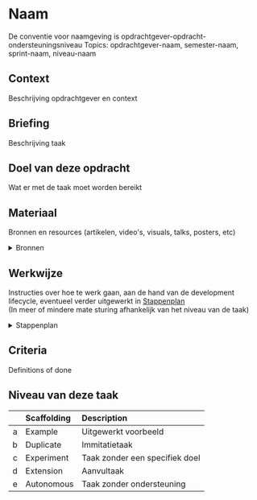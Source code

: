 # Naam

De conventie voor naamgeving is opdrachtgever-opdracht-ondersteuningsniveau
Topics: opdrachtgever-naam, semester-naam, sprint-naam, niveau-naam

## Context
Beschrijving opdrachtgever en context

## Briefing
Beschrijving taak

## Doel van deze opdracht
Wat er met de taak moet worden bereikt

## Materiaal
Bronnen en resources (artikelen, video's, visuals, talks, posters, etc)

<details>
<summary>Bronnen</summary>

</details>

## Werkwijze
Instructies over hoe te werk gaan, aan de hand van de development lifecycle,
eventueel verder uitgewerkt in [Stappenplan](todo.md)  
(In meer of mindere mate sturing afhankelijk van het niveau van de taak)

<details>
<summary>Stappenplan</summary>

### Analyseren
*In de analysefase inventariseer je wat er moet gebeuren om een taak uit te voeren.*

---

### Ontwerpen
*In de ontwerpfase neem je ontwerpbeslissingen en zorg je dat je precies weet wat je moet gaan bouwen.*

--- 

### Bouwen
*In de bouwfase realiseer je de beslissingen uit de ontwerpfase.*

---

### Integreren
*In de integratiefase voer je de aanpassingen door zodat iedereen ze kan zien.*

--- 

### Testen
*In de testfase controleer je of jouw aanpassingen werken zoals bedoeld.*

---

</details>

## Criteria
Definitions of done

## Niveau van deze taak

|   | Scaffolding | Description |
| ---: | :----   | :--- |
| a | Example | Uitgewerkt voorbeeld |
| b | Duplicate | Immitatietaak |
| c | Experiment | Taak zonder een specifiek doel |
| d | Extension | Aanvultaak |
| e | Autonomous | Taak zonder ondersteuning |



